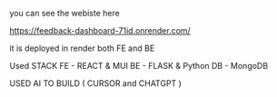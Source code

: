 you can see the webiste here

https://feedback-dashboard-71id.onrender.com/

it is deployed in render both FE and BE 

Used STACK
FE - REACT & MUI
BE - FLASK & Python
DB - MongoDB

USED AI TO BUILD ( CURSOR and CHATGPT )